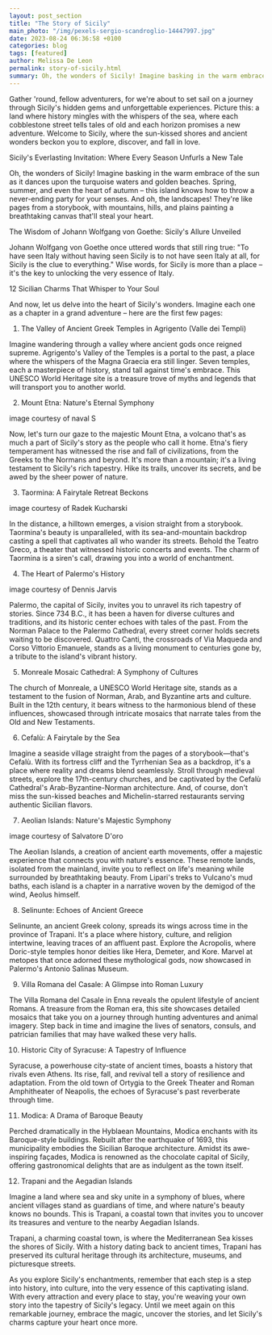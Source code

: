 ```yaml
---
layout: post_section
title: "The Story of Sicily"
main_photo: "/img/pexels-sergio-scandroglio-14447997.jpg"
date: 2023-08-24 06:36:58 +0100
categories: blog
tags: [featured]
author: Melissa De Leon
permalink: story-of-sicily.html
summary: Oh, the wonders of Sicily! Imagine basking in the warm embrace of the sun as it dances upon the turquoise waters and golden beaches. Spring, summer, and even the heart of autumn – this island knows how to throw a never-ending party for your senses.!
---
```


Gather 'round, fellow adventurers, for we're about to set sail on a journey through Sicily's hidden gems and unforgettable experiences. Picture this: a land where history mingles with the whispers of the sea, where each cobblestone street tells tales of old and each horizon promises a new adventure. Welcome to Sicily, where the sun-kissed shores and ancient wonders beckon you to explore, discover, and fall in love.

Sicily's Everlasting Invitation: Where Every Season Unfurls a New Tale

Oh, the wonders of Sicily! Imagine basking in the warm embrace of the sun as it dances upon the turquoise waters and golden beaches. Spring, summer, and even the heart of autumn – this island knows how to throw a never-ending party for your senses. And oh, the landscapes! They're like pages from a storybook, with mountains, hills, and plains painting a breathtaking canvas that'll steal your heart.

The Wisdom of Johann Wolfgang von Goethe: Sicily's Allure Unveiled

Johann Wolfgang von Goethe once uttered words that still ring true: "To have seen Italy without having seen Sicily is to not have seen Italy at all, for Sicily is the clue to everything." Wise words, for Sicily is more than a place – it's the key to unlocking the very essence of Italy.

12 Sicilian Charms That Whisper to Your Soul

And now, let us delve into the heart of Sicily's wonders. Imagine each one as a chapter in a grand adventure – here are the first few pages:

1. The Valley of Ancient Greek Temples in Agrigento (Valle dei Templi)





Imagine wandering through a valley where ancient gods once reigned supreme. Agrigento's Valley of the Temples is a portal to the past, a place where the whispers of the Magna Graecia era still linger. Seven temples, each a masterpiece of history, stand tall against time's embrace. This UNESCO World Heritage site is a treasure trove of myths and legends that will transport you to another world.

2. Mount Etna: Nature's Eternal Symphony



image courtesy of naval S


Now, let's turn our gaze to the majestic Mount Etna, a volcano that's as much a part of Sicily's story as the people who call it home. Etna's fiery temperament has witnessed the rise and fall of civilizations, from the Greeks to the Normans and beyond. It's more than a mountain; it's a living testament to Sicily's rich tapestry. Hike its trails, uncover its secrets, and be awed by the sheer power of nature.

3. Taormina: A Fairytale Retreat Beckons



image courtesy of Radek Kucharski


In the distance, a hilltown emerges, a vision straight from a storybook. Taormina's beauty is unparalleled, with its sea-and-mountain backdrop casting a spell that captivates all who wander its streets. Behold the Teatro Greco, a theater that witnessed historic concerts and events. The charm of Taormina is a siren's call, drawing you into a world of enchantment.


4. The Heart of Palermo's History



image courtesy of Dennis Jarvis


Palermo, the capital of Sicily, invites you to unravel its rich tapestry of stories. Since 734 B.C., it has been a haven for diverse cultures and traditions, and its historic center echoes with tales of the past. From the Norman Palace to the Palermo Cathedral, every street corner holds secrets waiting to be discovered. Quattro Canti, the crossroads of Via Maqueda and Corso Vittorio Emanuele, stands as a living monument to centuries gone by, a tribute to the island's vibrant history.

5. Monreale Mosaic Cathedral: A Symphony of Cultures





The church of Monreale, a UNESCO World Heritage site, stands as a testament to the fusion of Norman, Arab, and Byzantine arts and culture. Built in the 12th century, it bears witness to the harmonious blend of these influences, showcased through intricate mosaics that narrate tales from the Old and New Testaments.

6. Cefalù: A Fairytale by the Sea





Imagine a seaside village straight from the pages of a storybook—that's Cefalù. With its fortress cliff and the Tyrrhenian Sea as a backdrop, it's a place where reality and dreams blend seamlessly. Stroll through medieval streets, explore the 17th-century churches, and be captivated by the Cefalù Cathedral's Arab-Byzantine-Norman architecture. And, of course, don't miss the sun-kissed beaches and Michelin-starred restaurants serving authentic Sicilian flavors.

7. Aeolian Islands: Nature's Majestic Symphony



image courtesy of Salvatore D'oro


The Aeolian Islands, a creation of ancient earth movements, offer a majestic experience that connects you with nature's essence. These remote lands, isolated from the mainland, invite you to reflect on life's meaning while surrounded by breathtaking beauty. From Lipari's treks to Vulcano's mud baths, each island is a chapter in a narrative woven by the demigod of the wind, Aeolus himself.

8. Selinunte: Echoes of Ancient Greece

Selinunte, an ancient Greek colony, spreads its wings across time in the province of Trapani. It's a place where history, culture, and religion intertwine, leaving traces of an affluent past. Explore the Acropolis, where Doric-style temples honor deities like Hera, Demeter, and Kore. Marvel at metopes that once adorned these mythological gods, now showcased in Palermo's Antonio Salinas Museum.

9. Villa Romana del Casale: A Glimpse into Roman Luxury

The Villa Romana del Casale in Enna reveals the opulent lifestyle of ancient Romans. A treasure from the Roman era, this site showcases detailed mosaics that take you on a journey through hunting adventures and animal imagery. Step back in time and imagine the lives of senators, consuls, and patrician families that may have walked these very halls.

10. Historic City of Syracuse: A Tapestry of Influence

Syracuse, a powerhouse city-state of ancient times, boasts a history that rivals even Athens. Its rise, fall, and revival tell a story of resilience and adaptation. From the old town of Ortygia to the Greek Theater and Roman Amphitheater of Neapolis, the echoes of Syracuse's past reverberate through time.

11. Modica: A Drama of Baroque Beauty

Perched dramatically in the Hyblaean Mountains, Modica enchants with its Baroque-style buildings. Rebuilt after the earthquake of 1693, this municipality embodies the Sicilian Baroque architecture. Amidst its awe-inspiring façades, Modica is renowned as the chocolate capital of Sicily, offering gastronomical delights that are as indulgent as the town itself.

12. Trapani and the Aegadian Islands

Imagine a land where sea and sky unite in a symphony of blues, where ancient villages stand as guardians of time, and where nature's beauty knows no bounds. This is Trapani, a coastal town that invites you to uncover its treasures and venture to the nearby Aegadian Islands.

Trapani, a charming coastal town, is where the Mediterranean Sea kisses the shores of Sicily. With a history dating back to ancient times, Trapani has preserved its cultural heritage through its architecture, museums, and picturesque streets.

As you explore Sicily's enchantments, remember that each step is a step into history, into culture, into the very essence of this captivating island. With every attraction and every place to stay, you're weaving your own story into the tapestry of Sicily's legacy. Until we meet again on this remarkable journey, embrace the magic, uncover the stories, and let Sicily's charms capture your heart once more.